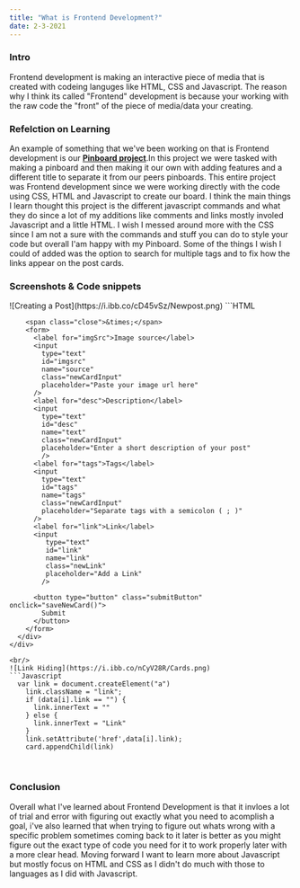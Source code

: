 ```yaml
---
title: "What is Frontend Development?"
date: 2-3-2021
---
```

<h3><b>Intro</b></h3>
Frontend development is making an interactive piece of media that is created 
with codeing languges like HTML, CSS and Javascript. The reason why I think its
called "Frontend" development is because your working with the raw code the "front"
of the piece of media/data your creating.
<br/>
<h3><b>Refelction on Learning</b></h3>
An example of something that we've been working on that is Frontend development is our
<a href="https://011-Frontend-Development-Pinboard-Kataruse.dbcs.repl.co"><b>Pinboard project</b></a>.In this project we were tasked with making a pinboard 
and then making it our own with adding features and a different title to separate it from our peers 
pinboards. This entire project was Frontend development since we were working directly with the code 
using CSS, HTML and Javascript to create our board. I think the main things I learn thought this project is the
different javascript commands and what they do since a lot of my additions like comments and links mostly involed Javascript and
a little HTML. I wish I messed around more with the CSS since I am not a sure with the commands and stuff you can do to style
your code but overall I'am happy with my Pinboard. Some of the things I wish I could of added was the option to search for
multiple tags and to fix how the links appear on the post cards.
<br/>
<h3><b>Screenshots & Code snippets</b></h3>
![Creating a Post](https://i.ibb.co/cD45vSz/Newpost.png)
```HTML
  <div class="cardContainer" id="cardContainer"></div>
    <div id="newCardModal" class="modal">
      <div class="modal-content">
        <!-- the X-button can be achieved by using the "&times;" entity -->

        <span class="close">&times;</span>
        <form>
          <label for="imgSrc">Image source</label>
          <input
            type="text"
            id="imgsrc"
            name="source"
            class="newCardInput"
            placeholder="Paste your image url here"
          />
          <label for="desc">Description</label>
          <input
            type="text"
            id="desc"
            name="text"
            class="newCardInput"
            placeholder="Enter a short description of your post"
            />
          <label for="tags">Tags</label>
          <input
            type="text"
            id="tags"
            name="tags"
            class="newCardInput"
            placeholder="Separate tags with a semicolon ( ; )"
          />
          <label for="link">Link</label>
          <input
             type="text"
             id="link"
             name="link"
             class="newLink"
             placeholder="Add a Link"
            />

          <button type="button" class="submitButton" onclick="saveNewCard()">
            Submit
          </button>
        </form>
      </div>
    </div>
```
<br/>
![Link Hiding](https://i.ibb.co/nCyV28R/Cards.png)
```Javascript
  var link = document.createElement("a")
    link.className = "link";
    if (data[i].link == "") {
      link.innerText = ""
    } else {
      link.innerText = "Link"
    }
    link.setAttribute('href',data[i].link);
    card.appendChild(link)
```
<br/>
<h3><b>Conclusion</b></h3>
Overall what I've learned about Frontend Development is that it invloes a lot of trial and error
with figuring out exactly what you need to acomplish a goal, i've also learned that when trying to
figure out whats wrong with a specific problem sometimes coming back to it later is better as you
might figure out the exact type of code you need for it to work properly later with a more clear head.
Moving forward I want to learn more about Javascript but mostly focus on HTML and CSS as I didn't do much
with those to languages as I did with Javascript.


